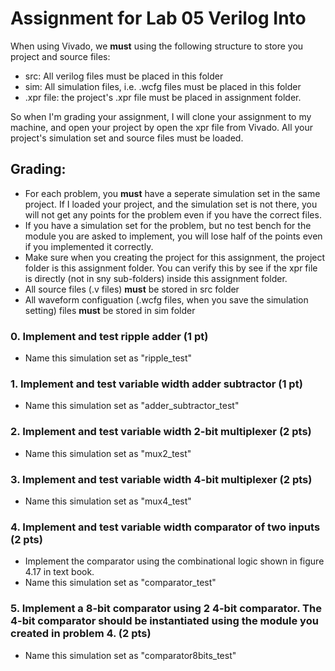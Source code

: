 # Assignment for Lab 05 Verilog Into

When using Vivado, we **must** using the following structure to store you project and source files:
- src: All verilog files must be placed in this folder
- sim: All simulation files, i.e. .wcfg files must be placed in this folder
- .xpr file: the project's .xpr file must be placed in assignment folder.

So when I'm grading your assignment, I will clone your assignment to my machine, and open your project by open the xpr file from Vivado. All your project's simulation set and source files must be loaded. 

## Grading:
- For each problem, you **must** have a seperate simulation set in the same project. If I loaded your project, and the simulation set is not there, you will not get any points for the problem even if you have the correct files.
- If you have a simulation set for the problem, but no test bench for the module you are asked to implement, you will lose half of the points even if you implemented it correctly.
- Make sure when you creating the project for this assignment, the project folder is this assignment folder. You can verify this by see if the xpr file is directly (not in sny sub-folders) inside this assignment folder. 
- All source files (.v files) **must** be stored in src folder
- All waveform configuation (.wcfg files, when you save the simulation setting) files **must** be stored in sim folder

### 0. Implement and test ripple adder (1 pt)
- Name this simulation set as "ripple_test"

### 1. Implement and test variable width adder subtractor (1 pt)
- Name this simulation set as "adder_subtractor_test"

### 2. Implement and test variable width 2-bit multiplexer (2 pts) 
- Name this simulation set as "mux2_test"

### 3. Implement and test variable width 4-bit multiplexer (2 pts)
- Name this simulation set as "mux4_test"

### 4. Implement and test variable width comparator of two inputs (2 pts)
- Implement the comparator using the combinational logic shown in figure 4.17 in text book.
- Name this simulation set as "comparator_test"

### 5. Implement a 8-bit comparator using 2 4-bit comparator. The 4-bit comparator should be instantiated using the module you created in problem 4. (2 pts)
- Name this simulation set as "comparator8bits_test"


